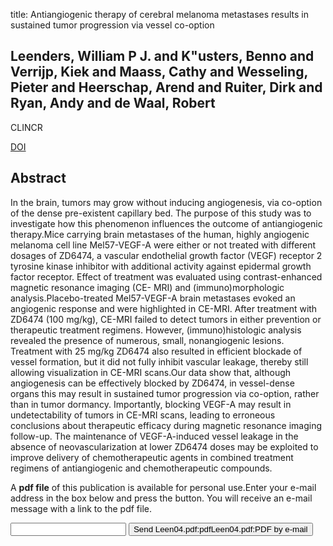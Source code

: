 title: Antiangiogenic therapy of cerebral melanoma metastases results in sustained tumor progression via vessel co-option

## Leenders, William P J. and K"usters, Benno and Verrijp, Kiek and Maass, Cathy and Wesseling, Pieter and Heerschap, Arend and Ruiter, Dirk and Ryan, Andy and de Waal, Robert
CLINCR

<a href="https://doi.org/10.1158/1078-0432.CCR-04-0823">DOI</a>

## Abstract
In the brain, tumors may grow without inducing angiogenesis, via co-option of the dense pre-existent capillary bed. The purpose of this study was to investigate how this phenomenon influences the outcome of antiangiogenic therapy.Mice carrying brain metastases of the human, highly angiogenic melanoma cell line Mel57-VEGF-A were either or not treated with different dosages of ZD6474, a vascular endothelial growth factor (VEGF) receptor 2 tyrosine kinase inhibitor with additional activity against epidermal growth factor receptor. Effect of treatment was evaluated using contrast-enhanced magnetic resonance imaging (CE- MRI) and (immuno)morphologic analysis.Placebo-treated Mel57-VEGF-A brain metastases evoked an angiogenic response and were highlighted in CE-MRI. After treatment with ZD6474 (100 mg/kg), CE-MRI failed to detect tumors in either prevention or therapeutic treatment regimens. However, (immuno)histologic analysis revealed the presence of numerous, small, nonangiogenic lesions. Treatment with 25 mg/kg ZD6474 also resulted in efficient blockade of vessel formation, but it did not fully inhibit vascular leakage, thereby still allowing visualization in CE-MRI scans.Our data show that, although angiogenesis can be effectively blocked by ZD6474, in vessel-dense organs this may result in sustained tumor progression via co-option, rather than in tumor dormancy. Importantly, blocking VEGF-A may result in undetectability of tumors in CE-MRI scans, leading to erroneous conclusions about therapeutic efficacy during magnetic resonance imaging follow-up. The maintenance of VEGF-A-induced vessel leakage in the absence of neovascularization at lower ZD6474 doses may be exploited to improve delivery of chemotherapeutic agents in combined treatment regimens of antiangiogenic and chemotherapeutic compounds.

A <b>pdf file</b> of this publication is available for personal use.Enter your e-mail address in the box below and press the button. You will receive an e-mail message with a link to the pdf file.
<form action="sender.php">  <input type="text" name="email">  <input type="submit" value="Send Leen04.pdf:pdfLeen04.pdf:PDF by e-mail"></form>